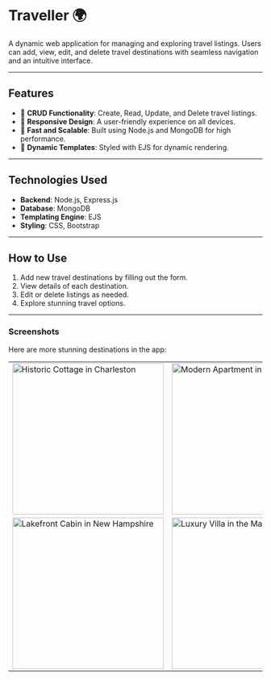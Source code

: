 # Traveller 🌍  

A dynamic web application for managing and exploring travel listings. Users can add, view, edit, and delete travel destinations with seamless navigation and an intuitive interface.  

---  

## Features  
- 📝 **CRUD Functionality**: Create, Read, Update, and Delete travel listings.  
- 🌟 **Responsive Design**: A user-friendly experience on all devices.  
- 🚀 **Fast and Scalable**: Built using Node.js and MongoDB for high performance.  
- 🎨 **Dynamic Templates**: Styled with EJS for dynamic rendering.  

---  

## Technologies Used  
- **Backend**: Node.js, Express.js  
- **Database**: MongoDB  
- **Templating Engine**: EJS  
- **Styling**: CSS, Bootstrap  

---  


## How to Use  
1. Add new travel destinations by filling out the form.  
2. View details of each destination.  
3. Edit or delete listings as needed.  
4. Explore stunning travel options.   

---  

### Screenshots  

Here are more stunning destinations in the app:  

<table>  
  <tr>  
    <td><img src="https://images.unsplash.com/photo-1587381420270-3e1a5b9e6904?ixlib=rb-4.0.3&ixid=M3wxMjA3fDB8MHxzZWFyY2h8MTB8fGxvZGdlfGVufDB8fDB8fHww&auto=format&fit=crop&w=800&q=60" alt="Historic Cottage in Charleston" width="300" /></td>  
    <td><img src="https://images.unsplash.com/photo-1480796927426-f609979314bd?ixlib=rb-4.0.3&ixid=M3wxMjA3fDB8MHxzZWFyY2h8MTV8fHRva3lvfGVufDB8fDB8fHww&auto=format&fit=crop&w=800&q=60" alt="Modern Apartment in Tokyo" width="300" /></td>  
  </tr>  
  <tr>  
    <td><img src="https://images.unsplash.com/photo-1578645510447-e20b4311e3ce?ixlib=rb-4.0.3&ixid=M3wxMjA3fDB8MHxzZWFyY2h8NDF8fGNhbXBpbmd8ZW58MHx8MHx8fDA%3D&auto=format&fit=crop&w=800&q=60" alt="Lakefront Cabin in New Hampshire" width="300" /></td>  
    <td><img src="https://images.unsplash.com/photo-1439066615861-d1af74d74000?ixlib=rb-4.0.3&ixid=M3wxMjA3fDB8MHxzZWFyY2h8NHx8bGFrZXxlbnwwfHwwfHx8MA%3D%3D&auto=format&fit=crop&w=800&q=60" alt="Luxury Villa in the Maldives" width="300" /></td>  
  </tr>  
</table>  
